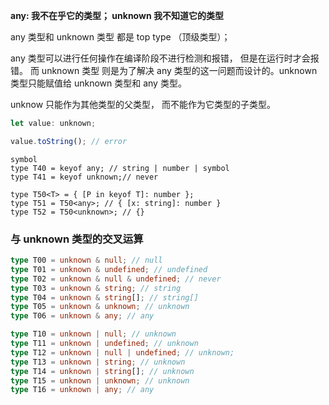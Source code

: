 **any: 我不在乎它的类型； unknown 我不知道它的类型**

any 类型和 unknown 类型 都是 top type （顶级类型）；

any 类型可以进行任何操作在编译阶段不进行检测和报错， 但是在运行时才会报错。 而 unknown 类型 则是为了解决 any 类型的这一问题而设计的。unknown 类型只能赋值给 unknown 类型和 any 类型。

unknow 只能作为其他类型的父类型， 而不能作为它类型的子类型。

```js
let value: unknown;

value.toString(); // error
```

```TS
symbol
type T40 = keyof any; // string | number | symbol
type T41 = keyof unknown;// never

type T50<T> = { [P in keyof T]: number };
type T51 = T50<any>; // { [x: string]: number }
type T52 = T50<unknown>; // {}
```

### 与 unknown 类型的交叉运算

```ts
type T00 = unknown & null; // null
type T01 = unknown & undefined; // undefined
type T02 = unknown & null & undefined; // never
type T03 = unknown & string; // string
type T04 = unknown & string[]; // string[]
type T05 = unknown & unknown; // unknown
type T06 = unknown & any; // any

type T10 = unknown | null; // unknown
type T11 = unknown | undefined; // unknown
type T12 = unknown | null | undefined; // unknown;
type T13 = unknown | string; // unknown
type T14 = unknown | string[]; // unknown
type T15 = unknown | unknown; // unknown
type T16 = unknown | any; // any
```
